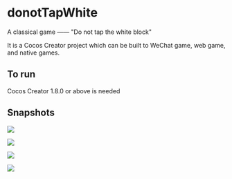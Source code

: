 # donotTapWhite

A classical game —— "Do not tap the white block"

It is a Cocos Creator project which can be built to WeChat game, web game, and native games.

## To run

Cocos Creator 1.8.0 or above is needed

## Snapshots

![](./snapshots/1553223914582.jpg)

![](./snapshots/1553223994978.jpg)

![](./snapshots/1553224084844.jpg)

![](./snapshots/1553224013955.jpg)